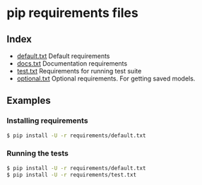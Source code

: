 # pip requirements files

## Index

- [default.txt](default.txt)
  Default requirements
- [docs.txt](docs.txt)
  Documentation requirements
- [test.txt](test.txt)
  Requirements for running test suite
- [optional.txt](optional.txt)
  Optional requirements. For getting saved models.

## Examples

### Installing requirements

```bash
$ pip install -U -r requirements/default.txt
```

### Running the tests

```bash
$ pip install -U -r requirements/default.txt
$ pip install -U -r requirements/test.txt
```